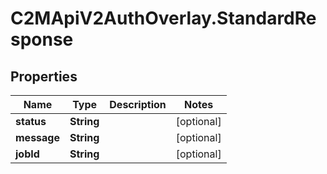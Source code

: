# C2MApiV2AuthOverlay.StandardResponse

## Properties

Name | Type | Description | Notes
------------ | ------------- | ------------- | -------------
**status** | **String** |  | [optional] 
**message** | **String** |  | [optional] 
**jobId** | **String** |  | [optional] 


